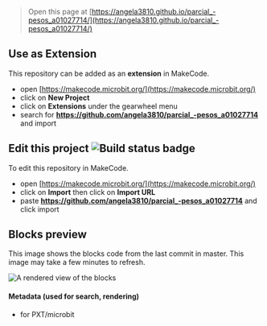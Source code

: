 
> Open this page at [https://angela3810.github.io/parcial_-pesos_a01027714/](https://angela3810.github.io/parcial_-pesos_a01027714/)

## Use as Extension

This repository can be added as an **extension** in MakeCode.

* open [https://makecode.microbit.org/](https://makecode.microbit.org/)
* click on **New Project**
* click on **Extensions** under the gearwheel menu
* search for **https://github.com/angela3810/parcial_-pesos_a01027714** and import

## Edit this project ![Build status badge](https://github.com/angela3810/parcial_-pesos_a01027714/workflows/MakeCode/badge.svg)

To edit this repository in MakeCode.

* open [https://makecode.microbit.org/](https://makecode.microbit.org/)
* click on **Import** then click on **Import URL**
* paste **https://github.com/angela3810/parcial_-pesos_a01027714** and click import

## Blocks preview

This image shows the blocks code from the last commit in master.
This image may take a few minutes to refresh.

![A rendered view of the blocks](https://github.com/angela3810/parcial_-pesos_a01027714/raw/master/.github/makecode/blocks.png)

#### Metadata (used for search, rendering)

* for PXT/microbit
<script src="https://makecode.com/gh-pages-embed.js"></script><script>makeCodeRender("{{ site.makecode.home_url }}", "{{ site.github.owner_name }}/{{ site.github.repository_name }}");</script>
